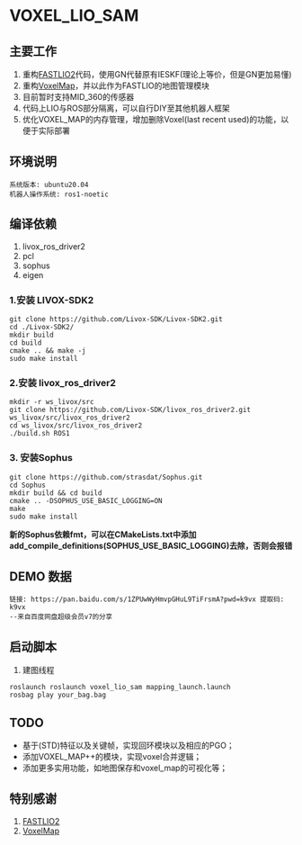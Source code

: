 # VOXEL_LIO_SAM

## 主要工作
1. 重构[FASTLIO2](https://github.com/hku-mars/FAST_LIO)代码，使用GN代替原有IESKF(理论上等价，但是GN更加易懂)
2. 重构[VoxelMap](https://github.com/hku-mars/VoxelMap)，并以此作为FASTLIO的地图管理模块
3. 目前暂时支持MID_360的传感器
4. 代码上LIO与ROS部分隔离，可以自行DIY至其他机器人框架
5. 优化VOXEL_MAP的内存管理，增加删除Voxel(last recent used)的功能，以便于实际部署

## 环境说明
```text
系统版本: ubuntu20.04
机器人操作系统: ros1-noetic
```

## 编译依赖
1. livox_ros_driver2
2. pcl
3. sophus
4. eigen

### 1.安装 LIVOX-SDK2
```shell
git clone https://github.com/Livox-SDK/Livox-SDK2.git
cd ./Livox-SDK2/
mkdir build
cd build
cmake .. && make -j
sudo make install
```

### 2.安装 livox_ros_driver2
```shell
mkdir -r ws_livox/src
git clone https://github.com/Livox-SDK/livox_ros_driver2.git ws_livox/src/livox_ros_driver2
cd ws_livox/src/livox_ros_driver2
./build.sh ROS1
```

### 3. 安装Sophus
```
git clone https://github.com/strasdat/Sophus.git
cd Sophus
mkdir build && cd build
cmake .. -DSOPHUS_USE_BASIC_LOGGING=ON
make
sudo make install
```
**新的Sophus依赖fmt，可以在CMakeLists.txt中添加add_compile_definitions(SOPHUS_USE_BASIC_LOGGING)去除，否则会报错**

## DEMO 数据
```text
链接: https://pan.baidu.com/s/1ZPUwWyHmvpGHuL9TiFrsmA?pwd=k9vx 提取码: k9vx 
--来自百度网盘超级会员v7的分享
```

## 启动脚本
1. 建图线程
```shell
roslaunch roslaunch voxel_lio_sam mapping_launch.launch 
rosbag play your_bag.bag
```
## TODO
- 基于(STD)特征以及关键帧，实现回环模块以及相应的PGO；
- 添加VOXEL_MAP++的模块，实现voxel合并逻辑；
- 添加更多实用功能，如地图保存和voxel_map的可视化等；

## 特别感谢
1. [FASTLIO2](https://github.com/hku-mars/FAST_LIO)
2. [VoxelMap](https://github.com/hku-mars/VoxelMap)